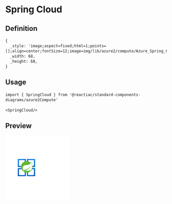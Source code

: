 # Spring Cloud

## Definition

```
{
  _style: 'image;aspect=fixed;html=1;points=[];align=center;fontSize=12;image=img/lib/azure2/compute/Azure_Spring_Cloud.svg;strokeColor=none;',
  _width: 68,
  _height: 68,
}
```

## Usage

```
import { SpringCloud } from '@reactiac/standard-components-diagrams/azure2Compute'

<SpringCloud/>
```

## Preview

<img src="./spring-cloud.png" width="200"/>
